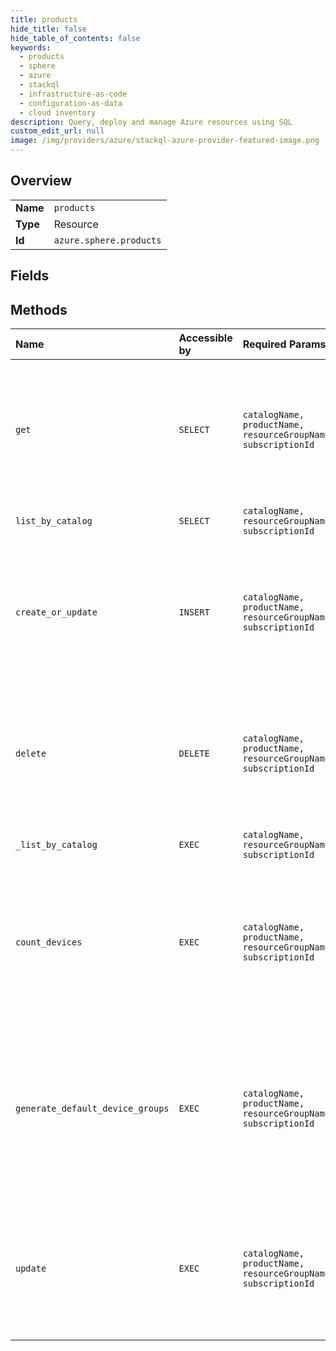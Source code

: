 ```yaml
---
title: products
hide_title: false
hide_table_of_contents: false
keywords:
  - products
  - sphere
  - azure    
  - stackql
  - infrastructure-as-code
  - configuration-as-data
  - cloud inventory
description: Query, deploy and manage Azure resources using SQL
custom_edit_url: null
image: /img/providers/azure/stackql-azure-provider-featured-image.png
---
```

  
    

## Overview
<table><tbody>
<tr><td><b>Name</b></td><td><code>products</code></td></tr>
<tr><td><b>Type</b></td><td>Resource</td></tr>
<tr><td><b>Id</b></td><td><code>azure.sphere.products</code></td></tr>
</tbody></table>

## Fields
## Methods
| Name | Accessible by | Required Params | Description |
|:-----|:--------------|:----------------|:------------|
| `get` | `SELECT` | `catalogName, productName, resourceGroupName, subscriptionId` | Get a Product. '.default' and '.unassigned' are system defined values and cannot be used for product name. |
| `list_by_catalog` | `SELECT` | `catalogName, resourceGroupName, subscriptionId` | List Product resources by Catalog |
| `create_or_update` | `INSERT` | `catalogName, productName, resourceGroupName, subscriptionId` | Create a Product. '.default' and '.unassigned' are system defined values and cannot be used for product name. |
| `delete` | `DELETE` | `catalogName, productName, resourceGroupName, subscriptionId` | Delete a Product. '.default' and '.unassigned' are system defined values and cannot be used for product name' |
| `_list_by_catalog` | `EXEC` | `catalogName, resourceGroupName, subscriptionId` | List Product resources by Catalog |
| `count_devices` | `EXEC` | `catalogName, productName, resourceGroupName, subscriptionId` | Counts devices in product. '.default' and '.unassigned' are system defined values and cannot be used for product name. |
| `generate_default_device_groups` | `EXEC` | `catalogName, productName, resourceGroupName, subscriptionId` | Generates default device groups for the product. '.default' and '.unassigned' are system defined values and cannot be used for product name. |
| `update` | `EXEC` | `catalogName, productName, resourceGroupName, subscriptionId` | Update a Product. '.default' and '.unassigned' are system defined values and cannot be used for product name. |
